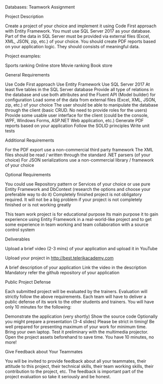 Databases: Teamwork Assignment


Project Description

Create a project of your choice and implement it using Code First approach with Entity Framework. You must use SQL Server 2017 as your database. Part of the data in SQL Server must be provided via external files (Excel, XML, JSON, zip, etc.) of your choice. You should create PDF reports based on your application logic. They should consists of meaningful data.



Project examples:


Sports ranking
Online store
Movie ranking
Book store





General Requirements


Use Code First approach
Use Entity Framework
Use SQL Server 2017
At least five tables in the SQL Server database
Provide all type of relations in the database and use both attributes and the Fluent API (Model builder) for configuration
Load some of the data from external files (Excel, XML, JSON, zip, etc.) of your choice
The user should be able to manipulate the database through the client (basic CRUD. No need to provide roles for the users)
Provide some usable user interface for the client (could be the console, WPF, Windows Forms, ASP.NET Web application, etc.)
Generate PDF reports based on your application
Follow the SOLID principles
Write unit tests



Additional Requirements


  For the PDF export use a non-commercial third party framework
  The XML files should be read / written through the standard .NET parsers (of your choice)
  For JSON serializations use a non-commercial library / framework of your choice



Optional Requirements


You could use Repository pattern or Services of your choice or use pure Entity Framework and DbContext (research the options and choose your preferable way to do it)
  Completely finished project is not obligatory required. It will not be a big problem if your project is not completely finished or is not working greatly


  This team work project is for educational purpose
  Its main purpose it to gain experience using Entity Framework in a real-world-like project and to get some experience in team working and team collaboration with a source control system





Deliverables


  Upload a brief video (2-3 mins) of your application and upload it in YouTube

  Upload your project in http://best.telerikacademy.com


  A brief description of your application
  Link the video in the description
  Mandatory refer the github repository of your application





Public Project Defense


  Each submitted project will be evaluated by the trainers. Evaluation will strictly follow the above requirements.
  Each team will have to deliver a public defense of its work to the other students and trainers. You will have only 10 minutes for the following:


  Demonstrate the application (very shortly)
  Show the source code
  Optionally you might prepare a presentation (3-4 slides)
Please be strict in timing! Be well prepared for presenting maximum of your work for minimum time. Bring your own laptop. Test it preliminary with the multimedia projector. Open the project assets beforehand to save time. You have 10 minutes, no more!





Give Feedback about Your Teammates

You will be invited to provide feedback about all your teammates, their attitude to this project, their technical skills, their team working skills, their contribution to the project, etc. The feedback is important part of the project evaluation so take it seriously and be honest.